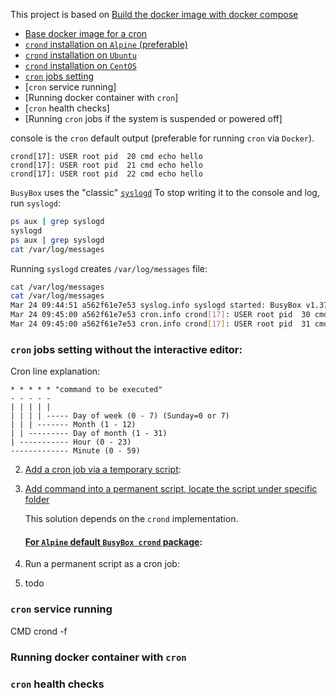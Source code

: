 This project is based on [Build the docker image with docker compose](../sb_docker_compose/README.md)

- [Base docker image for a cron](#base-docker-images-for-a-cron-job)
- [`crond` installation on `Alpine` (preferable)](#crond-installation-on-alpine)
- [`crond` installation on `Ubuntu`](#crond-installation-on-ubuntu)
- [`crond` installation on `CentOS`](#crond-installation-on-centos)
- [`cron` jobs setting](#cron-jobs-setting-without-the-interactive-editor)
- [`cron` service running]
- [Running docker container with `cron`]
- [`cron` health checks]
- [Running `cron` jobs if the system is suspended or powered off]






console is the `cron` default output (preferable for running `cron` via `Docker`).
```text
crond[17]: USER root pid  20 cmd echo hello
crond[17]: USER root pid  21 cmd echo hello
crond[17]: USER root pid  22 cmd echo hello
```
`BusyBox` uses the "classic" [`syslogd`](https://en.wikipedia.org/wiki/Syslog)
To stop writing it to the console and log, run `syslogd`:
```bash
ps aux | grep syslogd
syslogd
ps aux | grep syslogd
cat /var/log/messages
```
Running `syslogd` creates `/var/log/messages` file:
```bash
cat /var/log/messages
cat /var/log/messages
Mar 24 09:44:51 a562f61e7e53 syslog.info syslogd started: BusyBox v1.37.0
Mar 24 09:45:00 a562f61e7e53 cron.info crond[17]: USER root pid  30 cmd run-parts /etc/periodic/15min
Mar 24 09:45:00 a562f61e7e53 cron.info crond[17]: USER root pid  31 cmd echo hello
```

### `cron` jobs setting without the interactive editor:

Cron line explanation:
```text
* * * * * "command to be executed"
- - - - -
| | | | |
| | | | ----- Day of week (0 - 7) (Sunday=0 or 7)
| | | ------- Month (1 - 12)
| | --------- Day of month (1 - 31)
| ----------- Hour (0 - 23)
------------- Minute (0 - 59)
```

2. [Add a cron job via a temporary script](https://stackoverflow.com/questions/878600/how-to-create-a-cron-job-using-bash-automatically-without-the-interactive-editor):

3. [Add command into a permanent script, locate the script under specific folder](https://wiki.alpinelinux.org/wiki/Cron)

    This solution depends on the `crond` implementation. 
    
    #### [For `Alpine` default `BusyBox crond` package](https://wiki.alpinelinux.org/wiki/Cron):
    
    

4. Run a permanent script as a cron job:

5. todo



### `cron` service running

CMD crond -f

### Running docker container with `cron`
### `cron` health checks

